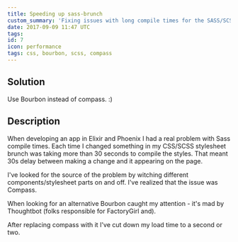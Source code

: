 ```yaml
---
title: Speeding up sass-brunch
custom_summary: 'Fixing issues with long compile times for the SASS/SCSS files.'
date: 2017-09-09 11:47 UTC
tags:
id: 7
icon: performance
tags: css, bourbon, scss, compass
---
```


## Solution

Use Bourbon instead of compass. :)

## Description

When developing an app in Elixir and Phoenix I had a real problem with Sass compile times. Each time I changed something in my CSS/SCSS stylesheet brunch was taking more than 30 seconds to compile the styles. That meant 30s delay between making a change and it appearing on the page.

I've looked for the source of the problem by witching different components/stylesheet parts on and off. I've realized that the issue was Compass.

When looking for an alternative Bourbon caught my attention -  it's mad by Thoughtbot (folks responsible for FactoryGirl and).

After replacing compass with it I've cut down my load time to a second or two.
